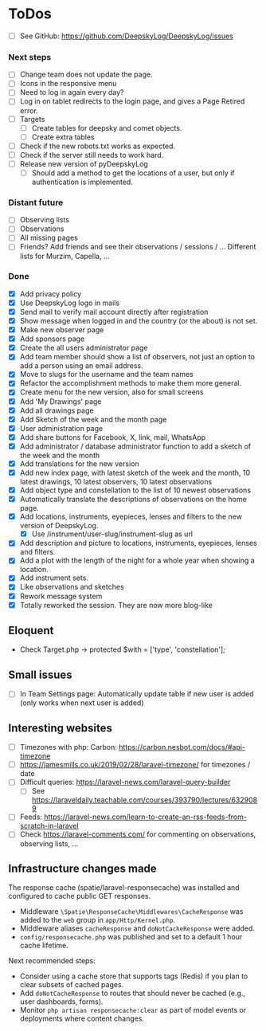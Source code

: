 # ToDos

+ [ ] See GitHub: <https://github.com/DeepskyLog/DeepskyLog/issues>

### Next steps

+ [ ] Change team does not update the page. 
+ [ ] Icons in the responsive menu
+ [ ] Need to log in again every day?  
+ [ ] Log in on tablet redirects to the login page, and gives a Page Retired error.
+ [ ] Targets
    + [ ] Create tables for deepsky and comet objects.
    + [ ] Create extra tables
+ [ ] Check if the new robots.txt works as expected.
+ [ ] Check if the server still needs to work hard.
+ [ ] Release new version of pyDeepskyLog
    + [ ] Should add a method to get the locations of a user, but only if authentication is implemented.

### Distant future

+ [ ] Observing lists
+ [ ] Observations
+ [ ] All missing pages
+ [ ] Friends? Add friends and see their observations / sessions / ... Different lists for Murzim, Capella, ...

### Done

+ [X] Add privacy policy
+ [X] Use DeepskyLog logo in mails
+ [X] Send mail to verify mail account directly after registration
+ [X] Show message when logged in and the country (or the about) is not set.
+ [X] Make new observer page
+ [X] Add sponsors page
+ [X] Create the all users administrator page
+ [X] Add team member should show a list of observers, not just an option to add a person using an email address.
+ [X] Move to slugs for the username and the team names
+ [X] Refactor the accomplishment methods to make them more general.
+ [X] Create menu for the new version, also for small screens
+ [X] Add 'My Drawings' page
+ [X] Add all drawings page
+ [X] Add Sketch of the week and the month page
+ [X] User administration page
+ [X] Add share buttons for Facebook, X, link, mail, WhatsApp
+ [X] Add administrator / database administrator function to add a sketch of the week and the month
+ [X] Add translations for the new version
+ [X] Add new index page, with latest sketch of the week and the month, 10 latest drawings, 10 latest observers, 10
  latest observations
+ [X] Add object type and constellation to the list of 10 newest observations
+ [X] Automatically translate the descriptions of observations on the home page.
+ [X] Add locations, instruments, eyepieces, lenses and filters to the new version of DeepskyLog.
    + [X] Use /instrument/user-slug/instrument-slug as url
+ [X] Add description and picture to locations, instruments, eyepieces, lenses and filters.
+ [X] Add a plot with the length of the night for a whole year when showing a location.
+ [X] Add instrument sets.
+ [X] Like observations and sketches
+ [X] Rework message system
+ [X] Totally reworked the session.  They are now more blog-like

## Eloquent

+ Check Target.php -> protected $with = ['type', 'constellation'];

## Small issues

+ [ ] In Team Settings page: Automatically update table if new user is added (only works when next user is added)

## Interesting websites

+ [ ] Timezones with php: Carbon: <https://carbon.nesbot.com/docs/#api-timezone>
+ [ ] <https://jamesmills.co.uk/2019/02/28/laravel-timezone/> for timezones / date
+ [ ] Difficult queries: <https://laravel-news.com/laravel-query-builder>
    + [ ] See https://laraveldaily.teachable.com/courses/393790/lectures/6329089
+ [ ] Feeds: https://laravel-news.com/learn-to-create-an-rss-feeds-from-scratch-in-laravel
+ [ ] Check https://laravel-comments.com/ for commenting on observations, observing lists, ...

## Infrastructure changes made

The response cache (spatie/laravel-responsecache) was installed and configured to cache public GET responses.
- Middleware `\Spatie\ResponseCache\Middlewares\CacheResponse` was added to the `web` group in `app/Http/Kernel.php`.
- Middleware aliases `cacheResponse` and `doNotCacheResponse` were added.
- `config/responsecache.php` was published and set to a default 1 hour cache lifetime.

Next recommended steps:
- Consider using a cache store that supports tags (Redis) if you plan to clear subsets of cached pages.
- Add `doNotCacheResponse` to routes that should never be cached (e.g., user dashboards, forms).
- Monitor `php artisan responsecache:clear` as part of model events or deployments where content changes.

